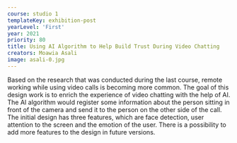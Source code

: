 ```yaml
---
course: studio 1
templateKey: exhibition-post
yearLevel: 'First'
year: 2021
priority: 80
title: Using AI Algorithm to Help Build Trust During Video Chatting
creators: Moawia Asali
image: asali-0.jpg
---
```


Based on the research that was conducted during the last course, remote working while using video calls is becoming more common. The goal of this design work is to enrich the experience of video chatting with the help of AI. The AI algorithm would register some information about the person sitting in front of the camera and send it to the person on the other side of the call. The initial design has three features, which are face detection, user attention to the screen and the emotion of the user. There is a possibility to add more features to the design in future versions.

